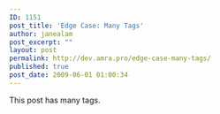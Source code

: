 ```yaml
---
ID: 1151
post_title: 'Edge Case: Many Tags'
author: janealam
post_excerpt: ""
layout: post
permalink: http://dev.amra.pro/edge-case-many-tags/
published: true
post_date: 2009-06-01 01:00:34
---
```

This post has many tags.